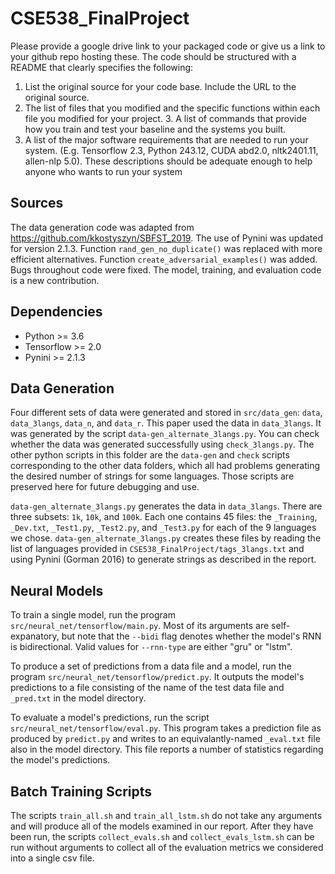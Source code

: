 # CSE538_FinalProject

Please provide a google drive link to your packaged code or give us a link to your github repo hosting these. The code should be structured with a README that clearly specifies the following:
1. List the original source for your code base. Include the URL to the original source.
2. The list of files that you modified and the specific functions within each file you modified for your project. 3. A list of commands that provide how you train and test your baseline and the systems you built.
4. A list of the major software requirements that are needed to run your system. (E.g. Tensorflow 2.3, Python 243.12, CUDA abd2.0, nltk2401.11, allen-nlp 5.0). These descriptions should be adequate enough to help anyone who wants to run your system

## Sources

The data generation code was adapted from https://github.com/kkostyszyn/SBFST_2019. The use of Pynini was updated for version 2.1.3. Function `rand_gen_no_duplicate()` was replaced with more efficient alternatives. Function `create_adversarial_examples()` was added. Bugs throughout code were fixed. The model, training, and evaluation code is a new contribution.

## Dependencies

-   Python >= 3.6
-   Tensorflow >= 2.0
-   Pynini >= 2.1.3

## Data Generation

Four different sets of data were generated and stored in `src/data_gen`: `data`, `data_3langs`, `data_n`, and `data_r`. This paper used the data in `data_3langs`. It was generated by the script `data-gen_alternate_3langs.py`. You can check whether the data was generated successfully using `check_3langs.py`. The other python scripts in this folder are the `data-gen` and `check` scripts corresponding to the other data folders, which all had problems generating the desired number of strings for some languages. Those scripts are preserved here for future debugging and use.

`data-gen_alternate_3langs.py` generates the data in `data_3langs`. There are three subsets: `1k`, `10k`, and `100k`. Each one contains 45 files: the `_Training`, `_Dev.txt`, `_Test1.py`, `_Test2.py`, and `_Test3.py` for each of the 9 languages we chose. `data-gen_alternate_3langs.py` creates these files by reading the list of languages provided in `CSE538_FinalProject/tags_3langs.txt` and using Pynini (Gorman 2016) to generate strings as described in the report.

## Neural Models

To train a single model, run the program `src/neural_net/tensorflow/main.py`. Most of its arguments are self-expanatory, but note that the `--bidi` flag denotes whether the model's RNN is bidirectional. Valid values for `--rnn-type` are either "gru" or "lstm".

To produce a set of predictions from a data file and a model, run the program `src/neural_net/tensorflow/predict.py`. It outputs the model's predictions to a file consisting of the name of the test data file and `_pred.txt` in the model directory.

To evaluate a model's predictions, run the script `src/neural_net/tensorflow/eval.py`. This program takes a prediction file as produced by `predict.py` and writes to an equivalantly-named `_eval.txt` file also in the model directory. This file reports a number of statistics regarding the model's predictions.

## Batch Training Scripts

The scripts `train_all.sh` and `train_all_lstm.sh` do not take any arguments and will produce all of the models examined in our report. After they have been run, the scripts `collect_evals.sh` and `collect_evals_lstm.sh` can be run without arguments to collect all of the evaluation metrics we considered into a single csv file.
